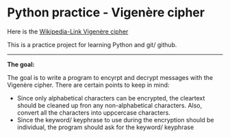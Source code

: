 # Python practice - Vigenère cipher

Here is the [Wikipedia-Link Vigenère cipher](https://en.wikipedia.org/wiki/Vigen%C3%A8re_cipher)

This is a practice project for learning Python and git/ github.

-----

**The goal:**

The goal is to write a program to encyrpt and decrypt messages with the Vigenère cipher. There are certain points to keep in mind:
- Since only alphabetical characters can be encrypted, the cleartext should be cleaned up fron any non-alphabetical characters. Also, convert all the characters into uppcercase characters. 
- Since the keyword/ keyphrase to use during the encryption should be individual, the program should ask for the keyword/ keyphrase

